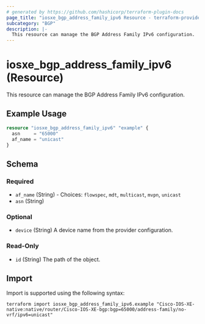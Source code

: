 ```yaml
---
# generated by https://github.com/hashicorp/terraform-plugin-docs
page_title: "iosxe_bgp_address_family_ipv6 Resource - terraform-provider-iosxe"
subcategory: "BGP"
description: |-
  This resource can manage the BGP Address Family IPv6 configuration.
---
```


# iosxe_bgp_address_family_ipv6 (Resource)

This resource can manage the BGP Address Family IPv6 configuration.

## Example Usage

```terraform
resource "iosxe_bgp_address_family_ipv6" "example" {
  asn     = "65000"
  af_name = "unicast"
}
```

<!-- schema generated by tfplugindocs -->
## Schema

### Required

- `af_name` (String) - Choices: `flowspec`, `mdt`, `multicast`, `mvpn`, `unicast`
- `asn` (String)

### Optional

- `device` (String) A device name from the provider configuration.

### Read-Only

- `id` (String) The path of the object.

## Import

Import is supported using the following syntax:

```shell
terraform import iosxe_bgp_address_family_ipv6.example "Cisco-IOS-XE-native:native/router/Cisco-IOS-XE-bgp:bgp=65000/address-family/no-vrf/ipv6=unicast"
```
